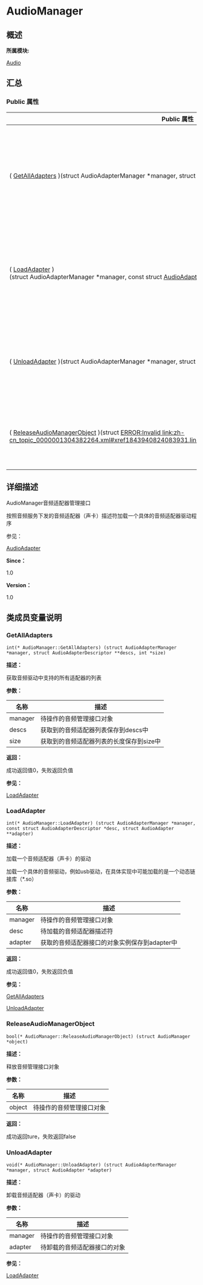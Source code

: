 # AudioManager


## **概述**

**所属模块:**

[Audio](_audio.md)


## **汇总**


### Public 属性

  | Public&nbsp;属性 | 描述 | 
| -------- | -------- |
| (&nbsp;[GetAllAdapters](#getalladapters)&nbsp;)(struct&nbsp;AudioAdapterManager&nbsp;\*manager,&nbsp;struct&nbsp;[AudioAdapterDescriptor](_audio_adapter_descriptor.md)&nbsp;\*\*descs,&nbsp;int&nbsp;\*size) | 获取音频驱动中支持的所有适配器的列表&nbsp;[更多...](#getalladapters) | 
| (&nbsp;[LoadAdapter](#loadadapter)&nbsp;)(struct&nbsp;AudioAdapterManager&nbsp;\*manager,&nbsp;const&nbsp;struct&nbsp;[AudioAdapterDescriptor](_audio_adapter_descriptor.md)&nbsp;\*desc,&nbsp;struct&nbsp;[AudioAdapter](_audio_adapter.md)&nbsp;\*\*adapter) | 加载一个音频适配器（声卡）的驱动&nbsp;[更多...](#loadadapter) | 
| (&nbsp;[UnloadAdapter](#unloadadapter)&nbsp;)(struct&nbsp;AudioAdapterManager&nbsp;\*manager,&nbsp;struct&nbsp;[AudioAdapter](_audio_adapter.md)&nbsp;\*adapter) | 卸载音频适配器（声卡）的驱动&nbsp;[更多...](#unloadadapter) | 
| (&nbsp;[ReleaseAudioManagerObject](#releaseaudiomanagerobject)&nbsp;)(struct&nbsp;[ERROR:Invalid&nbsp;link:zh-cn_topic_0000001304382264.xml#xref1843940824083931,link:zh-cn_topic_0000001304382264.xml](zh-cn_topic_0000001304382264.xml)&nbsp;\*object) | 释放音频管理接口对象&nbsp;[更多...](#releaseaudiomanagerobject) | 


## **详细描述**

AudioManager音频适配器管理接口

按照音频服务下发的音频适配器（声卡）描述符加载一个具体的音频适配器驱动程序

参见：

[AudioAdapter](_audio_adapter.md)

**Since：**

1.0

**Version：**

1.0


## **类成员变量说明**


### GetAllAdapters

  
```
int(* AudioManager::GetAllAdapters) (struct AudioAdapterManager *manager, struct AudioAdapterDescriptor **descs, int *size)
```

**描述：**

获取音频驱动中支持的所有适配器的列表

**参数：**

  | 名称 | 描述 | 
| -------- | -------- |
| manager | 待操作的音频管理接口对象 | 
| descs | 获取到的音频适配器列表保存到descs中 | 
| size | 获取到的音频适配器列表的长度保存到size中 | 

**返回：**

成功返回值0，失败返回负值

**参见：**

[LoadAdapter](#loadadapter)


### LoadAdapter

  
```
int(* AudioManager::LoadAdapter) (struct AudioAdapterManager *manager, const struct AudioAdapterDescriptor *desc, struct AudioAdapter **adapter)
```

**描述：**

加载一个音频适配器（声卡）的驱动

加载一个具体的音频驱动，例如usb驱动，在具体实现中可能加载的是一个动态链接库（\*.so）

**参数：**

  | 名称 | 描述 | 
| -------- | -------- |
| manager | 待操作的音频管理接口对象 | 
| desc | 待加载的音频适配器描述符 | 
| adapter | 获取的音频适配器接口的对象实例保存到adapter中 | 

**返回：**

成功返回值0，失败返回负值

**参见：**

[GetAllAdapters](#getalladapters)

[UnloadAdapter](#unloadadapter)


### ReleaseAudioManagerObject

  
```
bool(* AudioManager::ReleaseAudioManagerObject) (struct AudioManager *object)
```

**描述：**

释放音频管理接口对象

**参数：**

  | 名称 | 描述 | 
| -------- | -------- |
| object | 待操作的音频管理接口对象 | 

**返回：**

成功返回ture，失败返回false


### UnloadAdapter

  
```
void(* AudioManager::UnloadAdapter) (struct AudioAdapterManager *manager, struct AudioAdapter *adapter)
```

**描述：**

卸载音频适配器（声卡）的驱动

**参数：**

  | 名称 | 描述 | 
| -------- | -------- |
| manager | 待操作的音频管理接口对象 | 
| adapter | 待卸载的音频适配器接口的对象 | 

**参见：**

[LoadAdapter](#loadadapter)
